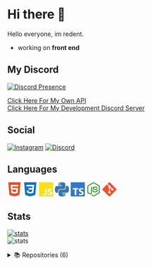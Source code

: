 # Hi there 👋
Hello everyone, im redent.
- working on **front end**
## My Discord 
[![Discord Presence](https://lanyard.cnrad.dev/api/850268232328806420?animated=true)](https://discord.com/users/574645568320700494)

[Click Here For My Own API](https://api.readev.tk/)<br>
[Click Here For My Development Discord Server](https://readev.tk/dc)
## Social 
[![Instagram](https://img.shields.io/badge/%20-Instagram-pink?style=for-the-badge&logo=instagram&logoColor=white)](https://instagram.com/redent.py?igshid=NjIwNzIyMDk2Mg==) [![Discord](https://img.shields.io/badge/%20-Discord-5865F2?style=for-the-badge&logo=discord&logoColor=white)](https://discord.com/users/850268232328806420)
## Languages

<a href="https://www.w3schools.com/html/html_intro.asp"><img height="32" width="32" src="/icons/html.svg"></a>
<a href="https://www.w3.org/Style/CSS/Overview.en.html"><img height="32" width="32" src="/icons/css.svg"></a>
<a href="https://developer.mozilla.org/en-US/docs/Web/JavaScript?retiredLocale=tr"><img height="32" width="32" src="/icons/javascript.svg"></a>
<a href="https://www.python.org"><img height="32" width="32" src="/icons/python.svg"></a>
<a href="https://www.typescriptlang.org/"><img height="32" width="32" src="/icons/types.svg"></a>
<a href="https://nodejs.org/en/"><img height="32" width="32" src="/icons/nodejs.svg"></a>
<a href="https://git-scm.com/"><img height="32" width="32" src="/icons/git.svg"></a>
## Stats

<a href="https://github.com/redentdev"><img src="https://github-readme-stats.vercel.app/api?username=redentdev&how_icons=true&theme=react" width="%100" height="150px" alt="stats"/></a><br>
<img src="https://github-readme-stats.vercel.app/api/top-langs/?username=redentdev&theme=react&layout=compact" width="%100" height="150px" alt="stats"/>

<details>
<summary>📚 Repositories (6)</summary><br>

 [![Calculator](https://github-readme-stats.vercel.app/api/pin/?username=redentdev&repo=calculator&show_icons=true&locale=en&theme=github_dark)](https://github.com/redentdev/calculator)
 [![Clock](https://github-readme-stats.vercel.app/api/pin/?username=redentdev&repo=clock&show_icons=true&locale=en&theme=github_dark)](https://github.com/redentdev/clock)
 [![Invite Info API](https://github-readme-stats.vercel.app/api/pin/?username=redentdev&repo=invite-info-api&show_icons=true&locale=en&theme=github_dark)](https://github.com/redentdev/invite-info-api)
 [![Discord.JS Template](https://github-readme-stats.vercel.app/api/pin/?username=redentdev&repo=discordjs-template&show_icons=true&locale=en&theme=github_dark)](https://github.com/redentdev/discordjs-template)
 [![Aoi.JS Template](https://github-readme-stats.vercel.app/api/pin/?username=redentdev&repo=aoijs-template&show_icons=true&locale=en&theme=github_dark)](https://github.com/redentdev/aoijs-template)
 [![Döviz API](https://github-readme-stats.vercel.app/api/pin/?username=redentdev&repo=doviz-api&show_icons=true&locale=en&theme=github_dark)](https://github.com/redentdev/doviz-api)
 [![Password Generator](https://github-readme-stats.vercel.app/api/pin/?username=redentdev&repo=password-generator&show_icons=true&locale=en&theme=github_dark)](https://github.com/redentdev/password-generator)

</details>

